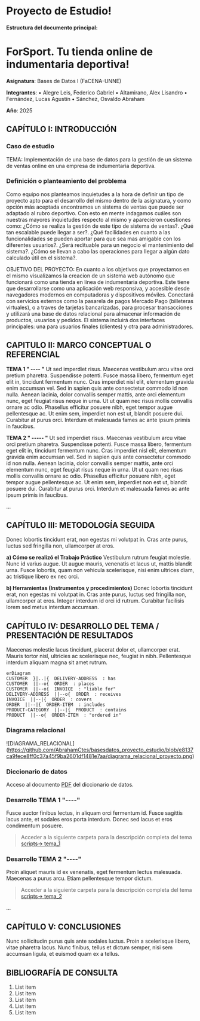 # Proyecto de Estudio!
    
**Estructura del documento principal:**

# ForSport. Tu tienda online de indumentaria deportiva!

**Asignatura**: Bases de Datos I (FaCENA-UNNE)

**Integrantes**:
•	Alegre Leis, Federico Gabriel
•	Altamirano, Alex Lisandro
•	Fernández, Lucas Agustín
•	Sánchez, Osvaldo Abraham


**Año**: 2025

## CAPÍTULO I: INTRODUCCIÓN

### Caso de estudio

TEMA: Implementación de una base de datos para la gestión de un sistema de ventas online en una empresa de indumentaria deportiva.


### Definición o planteamiento del problema

Como equipo nos planteamos inquietudes a la hora de definir un tipo de proyecto apto para el desarrollo del mismo dentro de la asignatura, y como opción más aceptada encontramos un sistema de ventas que puede ser adaptado al rubro deportivo. Con esto en mente indagamos cuáles son nuestras mayores inquietudes respecto al mismo y aparecieron cuestiones como: 
¿Cómo se realiza la gestión de este tipo de sistema de ventas?.
¿Qué tan escalable puede llegar a ser?.
¿Qué facilidades en cuanto a las funcionalidades se pueden aportar para que sea mas amigable con los diferentes usuarios?.
¿Será redituable para un negocio el mantenimiento del sistema?.
¿Cómo se llevan a cabo las operaciones para llegar a algún dato calculado útil en el sistema?.

OBJETIVO DEL PROYECTO:
En cuanto a los objetivos que proyectamos en el mismo visualizamos la creacion de un sistema web autónomo que funcionará como una tienda en línea de indumentaria deportiva. Este tiene que desarrollarse como una aplicación web responsiva, y accesible desde navegadores modernos en computadoras y dispositivos móviles. Conectará con servicios externos como la pasarela de pagos Mercado Pago (billeteras virtuales), o a traves de tarjetas bancarizadas, para procesar transacciones y utilizará una base de datos relacional para almacenar información de productos, usuarios y pedidos. El sistema incluirá dos interfaces principales: una para usuarios finales (clientes) y otra para administradores.


## CAPITULO II: MARCO CONCEPTUAL O REFERENCIAL

**TEMA 1 " ---- "** 
Ut sed imperdiet risus. Maecenas vestibulum arcu vitae orci pretium pharetra. Suspendisse potenti. Fusce massa libero, fermentum eget elit in, tincidunt fermentum nunc. Cras imperdiet nisl elit, elementum gravida enim accumsan vel. Sed in sapien quis ante consectetur commodo id non nulla. Aenean lacinia, dolor convallis semper mattis, ante orci elementum nunc, eget feugiat risus neque in urna. Ut ut quam nec risus mollis convallis ornare ac odio. Phasellus efficitur posuere nibh, eget tempor augue pellentesque ac. Ut enim sem, imperdiet non est ut, blandit posuere dui. Curabitur at purus orci. Interdum et malesuada fames ac ante ipsum primis in faucibus.


**TEMA 2 " ----- "** 
Ut sed imperdiet risus. Maecenas vestibulum arcu vitae orci pretium pharetra. Suspendisse potenti. Fusce massa libero, fermentum eget elit in, tincidunt fermentum nunc. Cras imperdiet nisl elit, elementum gravida enim accumsan vel. Sed in sapien quis ante consectetur commodo id non nulla. Aenean lacinia, dolor convallis semper mattis, ante orci elementum nunc, eget feugiat risus neque in urna. Ut ut quam nec risus mollis convallis ornare ac odio. Phasellus efficitur posuere nibh, eget tempor augue pellentesque ac. Ut enim sem, imperdiet non est ut, blandit posuere dui. Curabitur at purus orci. Interdum et malesuada fames ac ante ipsum primis in faucibus.

...

## CAPÍTULO III: METODOLOGÍA SEGUIDA 

Donec lobortis tincidunt erat, non egestas mi volutpat in. Cras ante purus, luctus sed fringilla non, ullamcorper at eros.

 **a) Cómo se realizó el Trabajo Práctico**
Vestibulum rutrum feugiat molestie. Nunc id varius augue. Ut augue mauris, venenatis et lacus ut, mattis blandit urna. Fusce lobortis, quam non vehicula scelerisque, nisi enim ultrices diam, ac tristique libero ex nec orci.

 **b) Herramientas (Instrumentos y procedimientos)**
Donec lobortis tincidunt erat, non egestas mi volutpat in. Cras ante purus, luctus sed fringilla non, ullamcorper at eros. Integer interdum id orci id rutrum. Curabitur facilisis lorem sed metus interdum accumsan. 


## CAPÍTULO IV: DESARROLLO DEL TEMA / PRESENTACIÓN DE RESULTADOS 

Maecenas molestie lacus tincidunt, placerat dolor et, ullamcorper erat. Mauris tortor nisl, ultricies ac scelerisque nec, feugiat in nibh. Pellentesque interdum aliquam magna sit amet rutrum. 




```mermaid
erDiagram
CUSTOMER  }|..|{  DELIVERY-ADDRESS  : has
CUSTOMER  ||--o{  ORDER  : places
CUSTOMER  ||--o{  INVOICE  : "liable for"
DELIVERY-ADDRESS  ||--o{  ORDER  : receives
INVOICE  ||--|{  ORDER  : covers
ORDER  ||--|{  ORDER-ITEM  : includes
PRODUCT-CATEGORY  ||--|{  PRODUCT  : contains
PRODUCT  ||--o{  ORDER-ITEM  : "ordered in"
```
### Diagrama relacional
![DIAGRAMA_RELACIONAL] (https://github.com/AbrahamCtes/basesdatos_proyecto_estudio/blob/e8137ca9fece8ff0c37a45f9ba2601df1481e7aa/diagrama_relacional_proyecto.png)
### Diccionario de datos

Acceso al documento [PDF](doc/diccionario_datos.pdf) del diccionario de datos.


### Desarrollo TEMA 1 "----"

Fusce auctor finibus lectus, in aliquam orci fermentum id. Fusce sagittis lacus ante, et sodales eros porta interdum. Donec sed lacus et eros condimentum posuere. 

> Acceder a la siguiente carpeta para la descripción completa del tema [scripts-> tema_1](script/tema01_nombre_tema)

### Desarrollo TEMA 2 "----"

Proin aliquet mauris id ex venenatis, eget fermentum lectus malesuada. Maecenas a purus arcu. Etiam pellentesque tempor dictum. 

> Acceder a la siguiente carpeta para la descripción completa del tema [scripts-> tema_2](script/tema02_nombre_tema)

... 


## CAPÍTULO V: CONCLUSIONES

Nunc sollicitudin purus quis ante sodales luctus. Proin a scelerisque libero, vitae pharetra lacus. Nunc finibus, tellus et dictum semper, nisi sem accumsan ligula, et euismod quam ex a tellus. 



## BIBLIOGRAFÍA DE CONSULTA

 1. List item
 2. List item
 3. List item
 4. List item
 5. List item

